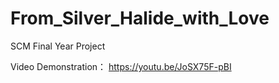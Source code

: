 # From_Silver_Halide_with_Love
SCM Final Year Project

Video Demonstration：
https://youtu.be/JoSX75F-pBI
